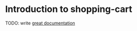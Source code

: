 # Introduction to shopping-cart

TODO: write [great documentation](http://jacobian.org/writing/what-to-write/)
